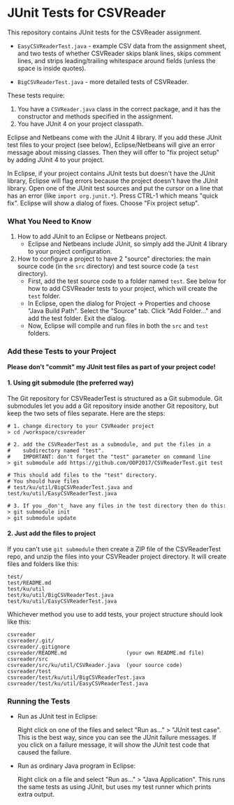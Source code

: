 # JUnit Tests for CSVReader

This repository contains JUnit tests for the CSVReader assignment.

* `EasyCSVReaderTest.java` - example CSV data from the assignment sheet, and two tests of whether CSVReader skips blank lines, skips comment lines, and strips leading/trailing whitespace around fields (unless the space is inside quotes).

* `BigCSVReaderTest.java` - more detailed tests of CSVReader.

These tests require:

1. You have a `CSVReader.java` class in the correct package, and it has the constructor and methods specified in the assignment.
2. You have JUnit 4 on your project classpath.

Eclipse and Netbeans come with the JUnit 4 library. If you add these JUnit test files to your project (see below), Eclipse/Netbeans will give an error message about missing classes.  Then they will offer to "fix project setup" by adding JUnit 4 to your project.

In Eclipse, if your project contains JUnit tests but doesn't have the JUnit library, Eclipse will flag errors because the project doesn't have the JUnit library.  Open one of the JUnit test sources and put the cursor on a line that has an error (like `import org.junit.*`). Press CTRL-1 which means "quick fix".  Eclipse will show a dialog of fixes.  Choose "Fix project setup".

### What You Need to Know

1. How to add JUnit to an Eclipse or Netbeans project.
    * Eclipse and Netbeans include JUnit, so simply add the JUnit 4 library to your project configuration.
2. How to configure a project to have 2 "source" directories: the main source code (in the `src` directory) and test source code (a `test` directory).
    * First, add the test source code to a folder named `test`. See below for how to add CSVReader tests to your project, which will create the `test` folder.
    * In Eclipse, open the dialog for Project -> Properties and choose "Java Build Path".  Select the "Source" tab.  Click "Add Folder..." and add the test folder.  Exit the dialog.
    * Now, Eclipse will compile and run files in both the `src` and `test` folders.

### Add these Tests to your Project

**Please don't "commit" my JUnit test files as part of your project code!**

#### 1. Using git submodule (the preferred way)

The Git repository for CSVReaderTest is structured as a Git submodule.
Git submodules let you add a Git repository inside another Git repository, but keep the two sets of files separate.  Here are the steps:

```
# 1. change directory to your CSVReader project
> cd /workspace/csvreader

# 2. add the CSVReaderTest as a submodule, and put the files in a 
#    subdirectory named "test".  
#    IMPORTANT: don't forget the "test" parameter on command line
> git submodule add https://github.com/OOP2017/CSVReaderTest.git test

# This should add files to the "test" directory.
# You should have files
# test/ku/util/BigCSVReaderTest.java and test/ku/util/EasyCSVReaderTest.java

# 3. If you _don't_ have any files in the test directory then do this:
> git submodule init
> git submodule update
```

#### 2. Just add the files to project

If you can't use `git submodule` then create a ZIP file of the CSVReaderTest repo, and unzip the files into your CSVReader project directory. It will
create files and folders like this:
```
test/
test/README.md
test/ku/util
test/ku/util/BigCSVReaderTest.java
test/ku/util/EasyCSVReaderTest.java
```

Whichever method you use to add tests, your project structure should look like this:
```
csvreader
csvreader/.git/
csvreader/.gitignore
csvreader/README.md                   (your own README.md file)
csvreader/src
csvreader/src/ku/util/CSVReader.java  (your source code)
csvreader/test
csvreader/test/ku/util/BigCSVReaderTest.java
csvreader/test/ku/util/EasyCSVReaderTest.java
```

### Running the Tests

* Run as JUnit test in Eclipse:

    Right click on one of the files and select "Run as..." > "JUnit test case". This is the best way, since you can see the JUnit failure messages. If you click on a failure message, it will show the JUnit test code that caused the failure.

* Run as ordinary Java program in Eclipse:

    Right click on a file and select "Run as..." > "Java Application".  This runs the same tests as using JUnit, but uses my test runner which prints extra output.

